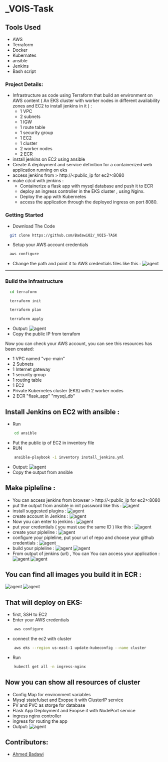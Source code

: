 # _VOIS-Task
## Tools Used
 - AWS
 - Terraform
 - Docker
 - Kubernates
 - ansible
 - Jenkins
 - Bash script

### Project Details:

 - Infrastructure as code using Terraform that build an environment on AWS content ( An EKS cluster with worker nodes in different availability zones and EC2 to install jenkins in it ) :
     - 1 VPC
     - 2 subnets
     - 1 IGW
     - 1 route table
     - 1 security group
     - 1 EC2
     - 1 cluster
     - 2 worker nodes
     - 2 ECR
 - install jenkins on EC2 using ansible
 - Create A deployment and service definition for a containerized web application running on eks
 - access jenkins from > http://<public_ip for ec2>:8080
 - make ci/cd with jenkins :
     - Containerize a flask app with mysql database and push it to ECR
     - deploy an ingress controller in the EKS cluster , using Nginx.
     - Deploy the app with Kubernetes 
     - access the application through the deployed ingress on port 8080.

### Getting Started

- Download The Code

```bash
  git clone https://github.com/Badawi02/_VOIS-TASK
```
- Setup your AWS account credentials
```bash
  aws configure
```
- Change the path and point it to AWS credentials files like this :
![agent]()
-----------------------------------------------------------------------------------------
### Build the Infrastructure
```bash
  cd terraform
```
```bash
  terraform init
```
```bash
  terraform plan
```
```bash
  terraform apply
```
- Output:
![agent]()
- Copy the public IP from terrafom 

Now you can check your AWS account, you can see this resources has been created:
- 1 VPC named "vpc-main"
- 2 Subnets
- 1 Internet gateway
- 1 security group 
- 1 routing table
- 1 EC2
- Private Kubernetes cluster (EKS) with 2 worker nodes
- 2 ECR "flask_app" "mysql_db"


## Install Jenkins on EC2 with ansible :
- Run 
```bash
    cd ansible
```
- Put the public ip of EC2 in inventory file
- RUN
```bash
    ansible-playbook -i inventory install_jenkins.yml
```
- Output:
![agent]()
- Copy the output from ansible

## Make pipleline :

- You can access jenkins from browser >  http://<public_ip for ec2>:8080
- put the output from ansible in init password like this :
 ![agent]()
- install suggested plugins :
 ![agent]()
- create account in Jenkins :
 ![agent]()
- Now you can enter to jenkins :
 ![agent]()
- put your credentials ( you must use the same ID ) like this :
 ![agent]()
- create your pipleline :
 ![agent]()
- configure your pipleline, put your url of repo and choose your github credentials :
 ![agent]()
- build your pipleline :
 ![agent]()
 ![agent]()
- From output of jenkins (url) , You can You can access your application :
  ![agent]()
  ![agent]()

## You can find all images you build it in ECR :
  ![agent]()
  ![agent]()


## That will deploy on EKS:
- first, SSH to EC2
- Enter your AWS credentials
```bash
    aws configure
```
- connect the ec2 with cluster
```bash
    aws eks --region us-east-1 update-kubeconfig --name cluster
```
- Run 
```bash
    kubectl get all -n ingress-nginx
```
## Now you can show all resources of cluster
- Config Map for environment variables
- Mysql statefulset and Exopse it with ClusterIP service
- PV and PVC as storge for database
- Flask App Deployment and Exopse it with NodePort service
- ingress nginx controller
- ingress for routing the app
- Output:
![agent]()

## Contributors:
- [Ahmed Badawi](https://github.com/Badawi02)
